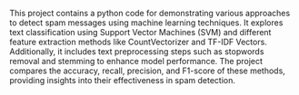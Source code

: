 This project contains a python code for demonstrating various approaches to detect spam messages using machine learning techniques. It explores text classification using Support Vector Machines (SVM) and different feature extraction methods like CountVectorizer and TF-IDF Vectors. Additionally, it includes text preprocessing steps such as stopwords removal and stemming to enhance model performance. The project compares the accuracy, recall, precision, and F1-score of these methods, providing insights into their effectiveness in spam detection.
